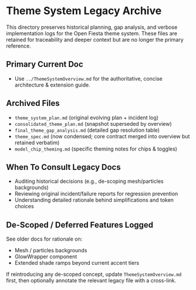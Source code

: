 # Theme System Legacy Archive

This directory preserves historical planning, gap analysis, and verbose implementation logs for the Open Fiesta theme system. These files are retained for traceability and deeper context but are no longer the primary reference.

## Primary Current Doc

- Use `../ThemeSystemOverview.md` for the authoritative, concise architecture & extension guide.

## Archived Files

- `theme_system_plan.md` (original evolving plan + incident log)
- `consolidated_theme_plan.md` (snapshot superseded by overview)
- `final_theme_gap_analysis.md` (detailed gap resolution table)
- `theme_spec.md` (now condensed; core contract merged into overview but retained verbatim)
- `model_chip_theming.md` (specific theming notes for chips & toggles)

## When To Consult Legacy Docs

- Auditing historical decisions (e.g., de-scoping mesh/particles backgrounds)
- Reviewing original incident/failure reports for regression prevention
- Understanding detailed rationale behind simplifications and token choices

## De-Scoped / Deferred Features Logged

See older docs for rationale on:

- Mesh / particles backgrounds
- GlowWrapper component
- Extended shade ramps beyond current accent tiers

If reintroducing any de-scoped concept, update `ThemeSystemOverview.md` first, then optionally annotate the relevant legacy file with a cross-link.
